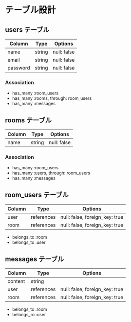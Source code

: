 # テーブル設計

## users テーブル

| Column   | Type   | Options     |
| -------- |------- | ----------- |
| name     | string | null: false |
| email    | string | null: false |
| password | string | null: false |

### Association
- has_many :room_users
- has_many :rooms, through: room_users
- has_many :messages

## rooms テーブル

| Column  | Type   | Options     |
| ------- | ------ | ----------- |
| name    | string | null: false |

### Association
- has_many :room_users
- has_many :users, through: room_users
- has_many :messages

## room_users テーブル

| Column  | Type       | Options                        |
| ------- | ---------- | ------------------------------ |
| user    | references | null: false, foreign_key: true |
| room    | references | null: false, foreign_key: true |

- belongs_to :room
- belongs_to :user

## messages テーブル

| Column   | Type        | Options                        |
| -------- | ----------- | ------------------------------ |
| content  | string      |                                |
| user     | references  | null: false, foreign_key: true |
| room     | references  | null: false, foreign_key: true |

- belongs_to :room
- belongs_ro :user
